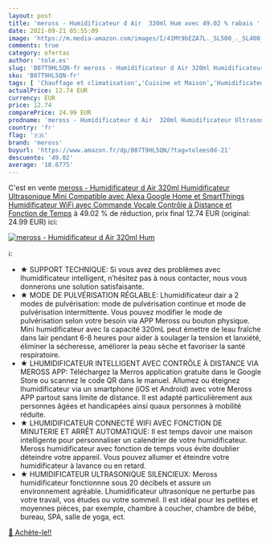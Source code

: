 ```yaml
---
layout: post
title: 'meross - Humidificateur d Air  320ml Hum avec 49.02 % rabais '
date: 2021-09-21 05:55:09
image: 'https://m.media-amazon.com/images/I/41Mt9bEZA7L._SL500_._SL400_.jpg'
comments: true
category: ofertas
author: 'tole.es'
slug: 'B07T9HL5QN-fr meross - Humidificateur d Air 320ml Humidificateur...'
sku: 'B07T9HL5QN-fr'
tags: [ 'Chauffage et climatisation','Cuisine et Maison','Humidificateurs','meross', ]
actualPrice: 12.74 EUR
currency: EUR
price: 12.74
comparePrice: 24.99 EUR
prodname: 'meross - Humidificateur d Air  320ml Humidificateur Ultrasonique Mini Compatible avec Alexa  Google Home et SmartThings  Humidificateur WiFi avec Commande Vocale  Contrôle à Distance et Fonction de Temps'
country: 'fr'
flag: '🇫🇷'
brand: 'meross'
buyurl: 'https://www.amazon.fr/dp/B07T9HL5QN/?tag=tolees0d-21'
descuento: '49.02'
average: '18.6775'
---
```


C'est en vente [meross - Humidificateur d Air  320ml Humidificateur Ultrasonique Mini Compatible avec Alexa  Google Home et SmartThings  Humidificateur WiFi avec Commande Vocale  Contrôle à Distance et Fonction de Temps](https://www.amazon.fr/dp/B07T9HL5QN/?tag=tolees0d-21)  à  49.02 % de réduction, prix final  12.74 EUR (original: 24.99 EUR) ici:

[![meross - Humidificateur d Air  320ml Hum](https://m.media-amazon.com/images/I/41Mt9bEZA7L._SL500_._SL400_.jpg)](https://www.amazon.fr/dp/B07T9HL5QN/?tag=tolees0d-21)

ℹ️:

- ★ SUPPORT TECHNIQUE: Si vous avez des problèmes avec lhumidificateur intelligent, n’hésitez pas à nous contacter, nous vous donnerons une solution satisfaisante.
- ★ MODE DE PULVÉRISATION RÉGLABLE: Lhumidificateur dair a 2 modes de pulvérisation: mode de pulvérisation continue et mode de pulvérisation intermittente. Vous pouvez modifier le mode de pulvérisation selon votre besoin via APP Meross ou bouton physique. Mini humidificateur avec la capacité 320mL peut émettre de leau fraîche dans lair pendant 6-8 heures pour aider à soulager la tension et lanxiété, éliminer la sécheresse, améliorer la peau sèche et favoriser la santé respiratoire.
- ★ LHUMIDIFICATEUR INTELLIGENT AVEC CONTRÔLE À DISTANCE VIA MEROSS APP: Téléchargez la Merros application gratuite dans le Google Store ou scannez le code QR dans le manuel. Allumez ou éteignez lhumidificateur via un smartphone (iOS et Android) avec votre Meross APP partout sans limite de distance. Il est adapté particulièrement aux personnes âgées et handicapées ainsi quaux personnes à mobilité réduite.
- ★ LHUMIDIFICATEUR CONNECTÉ WIFI AVEC FONCTION DE MINUTERIE ET ARRÊT AUTOMATIQUE: Il est temps davoir une maison intelligente pour personnaliser un calendrier de votre humidificateur. Meross humidificateur avec fonction de temps vous évite doublier déteindre votre appareil. Vous pouvez allumer et éteindre votre humidificateur à lavance ou en retard.
- ★ HUMIDIFICATEUR ULTRASONIQUE SILENCIEUX: Meross humidificateur fonctionnne sous 20 décibels et assure un environnement agréable. Lhumidificateur ultrasonique ne perturbe pas votre travail, vos études ou votre sommeil. Il est idéal pour les petites et moyennes pièces, par exemple, chambre à coucher, chambre de bébé, bureau, SPA, salle de yoga, ect.

[🛒 Achète-le!!](https://www.amazon.fr/dp/B07T9HL5QN/?tag=tolees0d-21)
